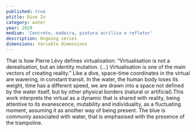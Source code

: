 ```yaml
---
published: true
ptitle: Dive In
category: water
year: 2020
medium: 'Concreto, madeira, pintura acrílica e refletor'
description: Ongoing series
dimensions: Variable dimensions
---
```

That is how Pierre Lévy defines virtualisation: “Virtualisation is not a derealisation, but an identity mutation. (…) Virtualisation is one of the main vectors of creating reality.” Like a dive, space-time coordinates in the virtual are wavering, in constant transit. In the water, the human body loses its weight, time has a different speed, we are drawn into a space not defined by the water itself, but by other physical borders (natural or artificial).This work interprets the virtual as a dynamic that is shared with reality, being attentive to its evanescence, mutability and individuality, as a fluctuating moment, assuming it as another way of being present. The blue is commonly associated with water, that is emphasised with the presence of the trampoline.
